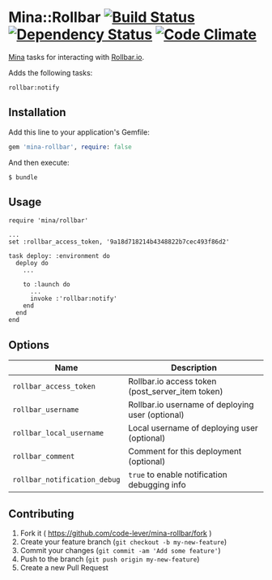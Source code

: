 # Mina::Rollbar [![Build Status](https://travis-ci.org/code-lever/mina-rollbar.png)](https://travis-ci.org/code-lever/mina-rollbar) [![Dependency Status](https://gemnasium.com/code-lever/mina-rollbar.png)](https://gemnasium.com/code-lever/mina-rollbar) [![Code Climate](https://codeclimate.com/github/code-lever/mina-rollbar.png)](https://codeclimate.com/github/code-lever/mina-rollbar)

[Mina](https://github.com/mina-deploy/mina) tasks for interacting with [Rollbar.io](http://rollbar.io).

Adds the following tasks:

    rollbar:notify

## Installation

Add this line to your application's Gemfile:

```ruby
gem 'mina-rollbar', require: false
```

And then execute:

    $ bundle

## Usage

    require 'mina/rollbar'

    ...
    set :rollbar_access_token, '9a18d718214b4348822b7cec493f86d2'

    task deploy: :environment do
      deploy do
        ...

        to :launch do
          ...
          invoke :'rollbar:notify'
        end
      end
    end

## Options

| Name                         | Description                                        |
| ---------------------------- | -------------------------------------------------- |
| `rollbar_access_token`       | Rollbar.io access token (post_server_item token)   |
| `rollbar_username`           | Rollbar.io username of deploying user (optional)   |
| `rollbar_local_username`     | Local username of deploying user (optional)        |
| `rollbar_comment`            | Comment for this deployment (optional)             |
| `rollbar_notification_debug` | `true` to enable notification debugging info       |

## Contributing

1. Fork it ( https://github.com/code-lever/mina-rollbar/fork )
2. Create your feature branch (`git checkout -b my-new-feature`)
3. Commit your changes (`git commit -am 'Add some feature'`)
4. Push to the branch (`git push origin my-new-feature`)
5. Create a new Pull Request
